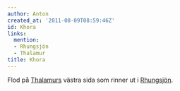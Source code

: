 ```yaml
---
author: Anton
created_at: '2011-08-09T08:59:46Z'
id: Khora
links:
  mention:
  - Rhungsjön
  - Thalamur
title: Khora
---
```


Flod på [Thalamurs] västra sida som rinner ut i [Rhungsjön].

  [Thalamurs]: Thalamur
  [Rhungsjön]: Rhungsjön

